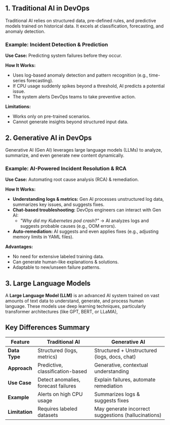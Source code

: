 ## 1. Traditional AI in DevOps

Traditional AI relies on structured data, pre-defined rules, and predictive models trained on historical data. It excels at classification, forecasting, and anomaly detection.

### Example: Incident Detection & Prediction

**Use Case:** Predicting system failures before they occur.  

**How It Works:**  
- Uses log-based anomaly detection and pattern recognition (e.g., time-series forecasting).  
- If CPU usage suddenly spikes beyond a threshold, AI predicts a potential issue.  
- The system alerts DevOps teams to take preventive action.  

**Limitations:**  
- Works only on pre-trained scenarios.  
- Cannot generate insights beyond structured input data.


## 2. Generative AI in DevOps

Generative AI (Gen AI) leverages large language models (LLMs) to analyze, summarize, and even generate new content dynamically.

### Example: AI-Powered Incident Resolution & RCA

**Use Case:** Automating root cause analysis (RCA) & remediation.

**How It Works:**
- **Understanding logs & metrics:** Gen AI processes unstructured log data, summarizes key issues, and suggests fixes.
- **Chat-based troubleshooting:** DevOps engineers can interact with Gen AI:
  - *"Why did my Kubernetes pod crash?"* → AI analyzes logs and suggests probable causes (e.g., OOM errors).
- **Auto-remediation:** AI suggests and even applies fixes (e.g., adjusting memory limits in YAML files).

**Advantages:**
- No need for extensive labeled training data.
- Can generate human-like explanations & solutions.
- Adaptable to new/unseen failure patterns.


## 3. Large Language Models

A **Large Language Model (LLM)** is an advanced AI system trained on vast amounts of text data to understand, generate, and process human language. These models use deep learning techniques, particularly transformer architectures (like GPT, BERT, or LLaMA),



## Key Differences Summary

| Feature                      | Traditional AI                  | Generative AI                     |
|------------------------------|----------------------------------|------------------------------------|
| **Data Type**                | Structured (logs, metrics)      | Structured + Unstructured (logs, docs, chat) |
| **Approach**                 | Predictive, classification-based | Generative, contextual understanding |
| **Use Case**                 | Detect anomalies, forecast failures | Explain failures, automate remediation |
| **Example**                  | Alerts on high CPU usage        | Summarizes logs & suggests fixes  |
| **Limitation**               | Requires labeled datasets       | May generate incorrect suggestions (hallucinations) |